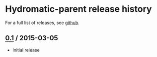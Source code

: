 # Hydromatic-parent release history

For a full list of releases, see
<a href="https://github.com/julianhyde/hydromatic-parent/releases">github</a>.

## <a href="https://github.com/julianhyde/hydromatic-parent/releases/tag/quidem-0.1">0.1</a> / 2015-03-05

* Initial release
